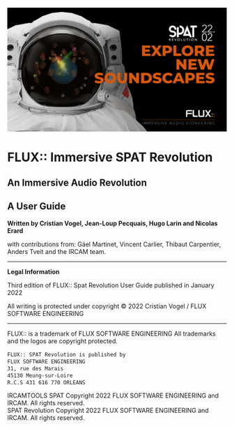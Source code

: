 ![](include/SpatR/Generic/SPATionautsImage.png)

# FLUX:: Immersive SPAT Revolution

## An Immersive Audio Revolution

## A User Guide

**Written by Cristian Vogel, Jean-Loup Pecquais, Hugo Larin and Nicolas Erard**

with contributions from:
Gäel Martinet, Vincent Carlier, Thibaut Carpentier, Anders Tveit and the IRCAM team.

---

**Legal Information**

Third edition of FLUX:: Spat Revolution User Guide published in January 2022

All writing is protected under copyright © 2022 Cristian Vogel / FLUX SOFTWARE ENGINEERING

---
FLUX:: is a trademark of FLUX SOFTWARE ENGINEERING
All trademarks and the logos are copyright protected.

```
FLUX:: SPAT Revolution is published by
FLUX SOFTWARE ENGINEERING
31, rue des Marais
45130 Meung-sur-Loire
R.C.S 431 616 770 ORLEANS
```

IRCAMTOOLS SPAT Copyright 2022 FLUX SOFTWARE ENGINEERING and IRCAM. All rights reserved.  
SPAT Revolution Copyright 2022 FLUX SOFTWARE ENGINEERING and IRCAM. All rights reserved.
